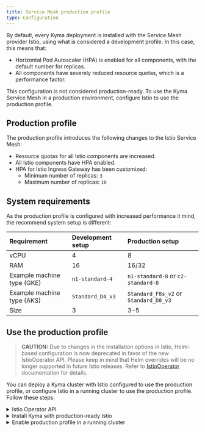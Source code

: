 ```yaml
---
title: Service Mesh production profile
type: Configuration
---
```


By default, every Kyma deployment is installed with the Service Mesh provider Istio, using what is considered a development profile. In this case, this means that:
  - Horizontal Pod Autoscaler (HPA) is enabled for all components, with the default number for replicas.
  - All components have severely reduced resource quotas, which is a performance factor.

This configuration is not considered production-ready. To use the Kyma Service Mesh in a production environment, configure Istio to use the production profile.

## Production profile

The production profile introduces the following changes to the Istio Service Mesh:
   - Resource quotas for all Istio components are increased.
   - All Istio components have HPA enabled.
   - HPA for Istio Ingress Gateway has been customized:
     + Minimum number of replicas: `3`
     + Maximum number of replicas: `10`

## System requirements
As the production profile is configured with increased performance it mind, the recommend system setup is different:

| Requirement | Development setup | Production setup|
|:--- | :--- | :--- |
| vCPU | 4 | 8 |
| RAM | 16 | 16/32 |
| Example machine type (GKE) | `n1-standard-4` | `n1-standard-8` or `c2-standard-8` |
| Example machine type (AKS) | `Standard_D4_v3` | `Standard_F8s_v2` or `Standard_D8_v3` |
| Size | 3 | 3-5 |

## Use the production profile

>**CAUTION:** Due to changes in the installation options in Istio, Helm-based configuration is now deprecated in favor of the new IstioOperator API. Please keep in mind that Helm overrides will be no longer supported in future Istio releases. Refer to [IstioOperator](https://istio.io/docs/reference/config/istio.operator.v1alpha1/) documentation for details.

You can deploy a Kyma cluster with Istio configured to use the production profile, or configure Istio in a running cluster to use the production profile. Follow these steps:

<div tabs>
  <details>
  <summary>
  Istio Operator API
  </summary>
Istio installation in Kyma uses the [IstioOperator](https://istio.io/docs/reference/config/istio.operator.v1alpha1/) API.
This API is in the alpha version, but it's going to replace Helm-based approach in future Istio versions.
Kyma provides the default IstioOperator configurations for local (Minikube) and cluster installations.
You can add a custom Istio Operator definition that overrides the default settings.
The definition you provide may be a partial one (you don't have to specify all options). In that case it will be merged with the defaults.
In order to provide a custom Istio Operator configuration, define a Kyma Installation override with the //TODO: zmiana na operator `kyma_istio_control_plane` key.kyma-istio-control-plane-config
The value for this override must be a single string containing a valid definition of the IstioOperator custom resource, in the YAML format.

>**TIP:** To learn more about how to use overrides in Kyma, see the following documents:
>* [Helm overrides for Kyma installation](/root/kyma/#configuration-helm-overrides-for-kyma-installation)
>* [Top-level charts overrides](/root/kyma/#configuration-helm-overrides-for-kyma-installation-top-level-charts-overrides).

See the following example that customizes settings for the `policy` and `pilot` components of Istio:

    ```yaml
    apiVersion: v1
    kind: ConfigMap
    metadata:
      name: istio-operator-overrides
      namespace: kyma-installer
      labels:
        installer: overrides
        component: istio
        kyma-project.io/installation: ""
    data:
    //TODO: zmiana nazwy na kyma_istio_operator?
    //TODO: Przykład legitny
      kyma_istio_control_plane: |-
        apiVersion: install.istio.io/v1alpha2
        kind: IstioControlPlane
        spec:
          policy:
            components:
              policy:
                enabled: true
                k8s:
                  replicaCount: 1
                  resources:
                    limits:
                      cpu: 543m
                      memory: 2048Mi
                    requests:
                      cpu: 321m
                      memory: 512Mi
                  strategy:
                    rollingUpdate:
                      maxSurge: 1
                      maxUnavailable: 0
            enabled: true
          trafficManagement:
            components:
              pilot:
                enabled: true
                k8s:
                  affinity:
                    podAntiAffinity:
                      preferredDuringSchedulingIgnoredDuringExecution: []
                      requiredDuringSchedulingIgnoredDuringExecution: []
                  env:
                    - name: GODEBUG
                      value: gctrace=1
                    - name: PILOT_HTTP10
                      value: "1"
                    - name: PILOT_PUSH_THROTTLE
                      value: "100"
                  nodeSelector: {}
                  resources:
                    limits:
                      cpu: 567m
                      memory: 1024Mi
                    requests:
                      cpu: 234m
                      memory: 512Mi
                  strategy:
                    rollingUpdate:
                      maxSurge: 1
                      maxUnavailable: 0
                  tolerations: []
            enabled: true
    ```

While installing, don't forget to provide Kyma CLI with this file's path via `-o` flag.

Refer to the [IstioOperator API](https://istio.io/docs/reference/config/istio.operator.v1alpha1/) documentation for details about available options.
  </details>
  <details>
  <summary>
  Install Kyma with production-ready Istio
  </summary>

  1. Create a Kubernetes cluster for Kyma installation.
  //TODO jak będzie production profile
  2. Create an override file that forces the Istio Service Mesh to use the production profile:

    ```yaml
    apiVersion: v1
    kind: ConfigMap
    metadata:
      name: istio-overrides
      namespace: kyma-installer
      labels:
        installer: overrides
        component: istio
        kyma-project.io/installation: ""
    data:
      global.proxy.resources.requests.cpu: "150m"
      global.proxy.resources.requests.memory: "128Mi"
      global.proxy.resources.limits.cpu: "500m"
      global.proxy.resources.limits.memory: "1024Mi"

      gateways.istio-ingressgateway.autoscaleMin: "3"
      gateways.istio-ingressgateway.autoscaleMax: "10"
    ```

  3. Install Kyma on the cluster providing this file's path using the `-o` flag.

  </details>
  <details>
  <summary>
  Enable production profile in a running cluster
  </summary>

//TODO: jak będzie production profile to uzupełnić (zmienić, mamy ten plik gotowy przecież)
  1. Apply an override that forces the Istio Service Mesh to use the production profile:

    ```bash
    cat <<EOF | kubectl apply -f -
    ---
    apiVersion: v1
    kind: ConfigMap
    metadata:
      name: istio-overrides
      namespace: kyma-installer
      labels:
        installer: overrides
        component: istio
        kyma-project.io/installation: ""
    data:
      global.proxy.resources.requests.cpu: "150m"
      global.proxy.resources.requests.memory: "128Mi"
      global.proxy.resources.limits.cpu: "500m"
      global.proxy.resources.limits.memory: "1024Mi"

      gateways.istio-ingressgateway.autoscaleMin: "3"
      gateways.istio-ingressgateway.autoscaleMax: "10"
    EOF
    ```

  2. Run the [cluster update process](/root/kyma/#installation-update-kyma).

  </details>
</div>
